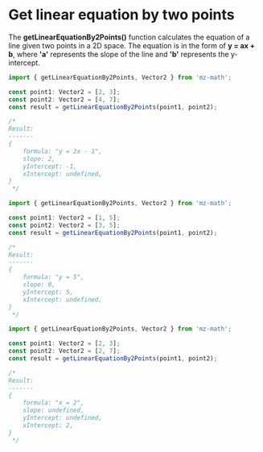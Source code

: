 # Get linear equation by two points

The **getLinearEquationBy2Points()** function calculates the equation of a line given two points in a 2D space. The equation is in the form of **y = ax + b**, where **'a'** represents the slope of the line and **'b'** represents the y-intercept.

```js
import { getLinearEquationBy2Points, Vector2 } from 'mz-math';

const point1: Vector2 = [2, 3];
const point2: Vector2 = [4, 7];
const result = getLinearEquationBy2Points(point1, point2);

/*
Result:
-------
{
    formula: "y = 2x - 1",
    slope: 2,
    yIntercept: -1,
    xIntercept: undefined,
}
 */
```

```js
import { getLinearEquationBy2Points, Vector2 } from 'mz-math';

const point1: Vector2 = [1, 5];
const point2: Vector2 = [3, 5];
const result = getLinearEquationBy2Points(point1, point2);

/*
Result:
-------
{
    formula: "y = 5",
    slope: 0,
    yIntercept: 5,
    xIntercept: undefined,
}
 */
```

```js
import { getLinearEquationBy2Points, Vector2 } from 'mz-math';

const point1: Vector2 = [2, 3];
const point2: Vector2 = [2, 7];
const result = getLinearEquationBy2Points(point1, point2);

/*
Result:
-------
{
    formula: "x = 2",
    slope: undefined,
    yIntercept: undefined,
    xIntercept: 2,
}
 */
```